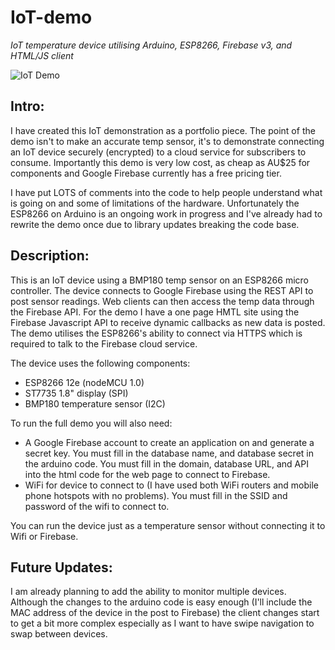# IoT-demo
*IoT temperature device utilising Arduino, ESP8266, Firebase v3, and HTML/JS client*

![IoT Demo](http://www.nuke66.com/temp/IoT_demo.jpg)

## Intro:
I have created this IoT demonstration as a portfolio piece.  The point of the demo isn't to make an accurate temp sensor, it's to demonstrate connecting an IoT device securely (encrypted) to a cloud service for subscribers to consume.  Importantly this demo is very low cost, as cheap as AU$25 for components and Google Firebase currently has a free pricing tier.

I have put LOTS of comments into the code to help people understand what is going on and some of limitations of the hardware.  Unfortunately the ESP8266 on Arduino is an ongoing work in progress and I've already had to rewrite the demo once due to library updates breaking the code base.   

## Description:
This is an IoT device using a BMP180 temp sensor on an ESP8266 micro controller.  The device connects to Google Firebase using the REST API to post sensor readings. Web clients can then access the temp data through the Firebase API.  For the demo I have a one page HMTL site using the Firebase Javascript API to receive dynamic callbacks as new data is posted.  The demo utilises the ESP8266's ability to connect via HTTPS which is required to talk to the Firebase cloud service.
 
The device uses the following components:
 - ESP8266 12e (nodeMCU 1.0)
 - ST7735 1.8" display (SPI)
 - BMP180 temperature sensor (I2C)
 
To run the full demo you will also need:
 - A Google Firebase account to create an application on and generate a secret key.  You must fill in the database name, and database secret in the arduino code.  You must fill in the domain, database URL, and API into the html code for the web page to connect to Firebase.
 - WiFi for device to connect to (I have used both WiFi routers and mobile phone hotspots with no problems).  You must fill in the SSID and password of the wifi to connect to.
 
You can run the device just as a temperature sensor without connecting it to Wifi or Firebase.

## Future Updates:
I am already planning to add the ability to monitor multiple devices.  Although the changes to the arduino code is easy enough (I'll include the MAC address of the device in the post to Firebase) the client changes start to get a bit more complex especially as I want to have swipe navigation to swap between devices.
